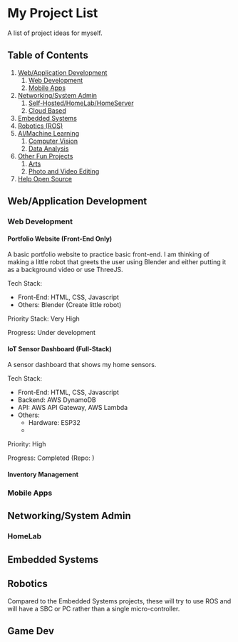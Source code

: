 # My Project List
A list of project ideas for myself.

## Table of Contents
1. [Web/Application Development](#webapplication-development)
    1. [Web Development]()
    2. [Mobile Apps]()
2. [Networking/System Admin]()
    1. [Self-Hosted/HomeLab/HomeServer]()
    2. [Cloud Based]()
3. [Embedded Systems](#embedded-systems)
4. [Robotics (ROS)](#robotics)
5. [AI/Machine Learning]()
    1. [Computer Vision]()
    2. [Data Analysis]()
6. [Other Fun Projects]()
    1. [Arts]()
    2. [Photo and Video Editing]()
7. [Help Open Source]() 

## Web/Application Development

### Web Development
#### Portfolio Website (Front-End Only)
A basic portfolio website to practice basic front-end. I am thinking of making a little robot that greets the user using Blender and either putting it as a background video or use ThreeJS.

Tech Stack: 
- Front-End: HTML, CSS, Javascript
- Others: Blender (Create little robot)

Priority Stack: Very High

Progress: Under development 

#### IoT Sensor Dashboard (Full-Stack)
A sensor dashboard that shows my home sensors. 


Tech Stack:
- Front-End: HTML, CSS, Javascript
- Backend: AWS DynamoDB
- API: AWS API Gateway, AWS Lambda
- Others: 
    - Hardware: ESP32
    - 

Priority: High

Progress: Completed (Repo: []())


#### Inventory Management



### Mobile Apps



## Networking/System Admin

### HomeLab



## Embedded Systems




## Robotics
Compared to the Embedded Systems projects, these will try to use ROS and will have a SBC or PC rather than a single micro-controller.

### 


## Game Dev